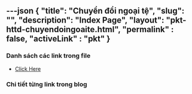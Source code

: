 ---json
{
    "title": "Chuyển đổi ngoại tệ",
    "slug": "",
    "description": "Index Page",
    "layout": "pkt-httd-chuyendoingoaite.html",
    "permalink" : false,
    "activeLink" : "pkt"
}
---



### Danh sách các link trong file
- [Click Here](./blog-list.html)

### Chi tiết từng link trong blog
